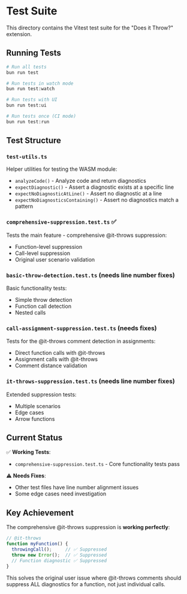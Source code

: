 # Test Suite

This directory contains the Vitest test suite for the "Does it Throw?" extension.

## Running Tests

```bash
# Run all tests
bun run test

# Run tests in watch mode
bun run test:watch

# Run tests with UI
bun run test:ui

# Run tests once (CI mode)
bun run test:run
```

## Test Structure

### `test-utils.ts`
Helper utilities for testing the WASM module:
- `analyzeCode()` - Analyze code and return diagnostics
- `expectDiagnostic()` - Assert a diagnostic exists at a specific line
- `expectNoDiagnosticAtLine()` - Assert no diagnostic at a line
- `expectNoDiagnosticsContaining()` - Assert no diagnostics match a pattern

### `comprehensive-suppression.test.ts` ✅
Tests the main feature - comprehensive @it-throws suppression:
- Function-level suppression
- Call-level suppression  
- Original user scenario validation

### `basic-throw-detection.test.ts` (needs line number fixes)
Basic functionality tests:
- Simple throw detection
- Function call detection
- Nested calls

### `call-assignment-suppression.test.ts` (needs fixes)
Tests for the @it-throws comment detection in assignments:
- Direct function calls with @it-throws
- Assignment calls with @it-throws
- Comment distance validation

### `it-throws-suppression.test.ts` (needs line number fixes)
Extended suppression tests:
- Multiple scenarios
- Edge cases
- Arrow functions

## Current Status

✅ **Working Tests**: 
- `comprehensive-suppression.test.ts` - Core functionality tests pass

⚠️ **Needs Fixes**:
- Other test files have line number alignment issues
- Some edge cases need investigation

## Key Achievement

The comprehensive @it-throws suppression is **working perfectly**:

```typescript
// @it-throws  
function myFunction() {
  throwingCall();     // ✅ Suppressed
  throw new Error();  // ✅ Suppressed
  // Function diagnostic ✅ Suppressed
}
```

This solves the original user issue where @it-throws comments should suppress ALL diagnostics for a function, not just individual calls.